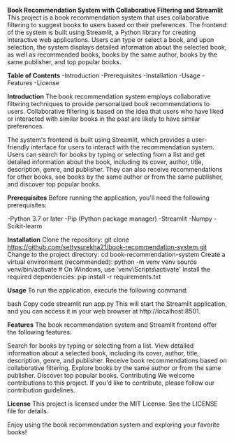 **Book Recommendation System with Collaborative Filtering and Streamlit**
This project is a book recommendation system that uses collaborative filtering to suggest books to users based on their preferences. The frontend of the system is built using Streamlit, a Python library for creating interactive web applications. Users can type or select a book, and upon selection, the system displays detailed information about the selected book, as well as recommended books, books by the same author, books by the same publisher, and top popular books.

**Table of Contents**
-Introduction
-Prerequisites
-Installation
-Usage
-Features
-License

**Introduction**
The book recommendation system employs collaborative filtering techniques to provide personalized book recommendations to users. Collaborative filtering is based on the idea that users who have liked or interacted with similar books in the past are likely to have similar preferences.

The system's frontend is built using Streamlit, which provides a user-friendly interface for users to interact with the recommendation system. Users can search for books by typing or selecting from a list and get detailed information about the book, including its cover, author, title, description, genre, and publisher. They can also receive recommendations for other books, see books by the same author or from the same publisher, and discover top popular books.

**Prerequisites**
Before running the application, you'll need the following prerequisites:

-Python 3.7 or later
-Pip (Python package manager)
-Streamlit
-Numpy
-Scikit-learm

**Installation**
Clone the repository:
git clone https://github.com/settysurekha21/book-recommendation-system.git
Change to the project directory:
cd book-recommendation-system
Create a virtual environment (recommended):
python -m venv venv
source venv/bin/activate  # On Windows, use 'venv\Scripts\activate'
Install the required dependencies:
pip install -r requirements.txt

**Usage**
To run the application, execute the following command:

bash
Copy code
streamlit run app.py
This will start the Streamlit application, and you can access it in your web browser at http://localhost:8501.

**Features**
The book recommendation system and Streamlit frontend offer the following features:

Search for books by typing or selecting from a list.
View detailed information about a selected book, including its cover, author, title, description, genre, and publisher.
Receive book recommendations based on collaborative filtering.
Explore books by the same author or from the same publisher.
Discover top popular books.
Contributing
We welcome contributions to this project. If you'd like to contribute, please follow our contribution guidelines.

**License**
This project is licensed under the MIT License. See the LICENSE file for details.

Enjoy using the book recommendation system and exploring your favorite books!






